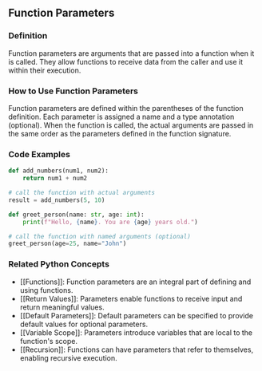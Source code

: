## Function Parameters

### Definition
Function parameters are arguments that are passed into a function when it is called. They allow functions to receive data from the caller and use it within their execution.

### How to Use Function Parameters
Function parameters are defined within the parentheses of the function definition. Each parameter is assigned a name and a type annotation (optional). When the function is called, the actual arguments are passed in the same order as the parameters defined in the function signature.

### Code Examples
```python
def add_numbers(num1, num2):
    return num1 + num2

# call the function with actual arguments
result = add_numbers(5, 10)
```

```python
def greet_person(name: str, age: int):
    print(f"Hello, {name}. You are {age} years old.")

# call the function with named arguments (optional)
greet_person(age=25, name="John")
```

### Related Python Concepts

- [[Functions]]: Function parameters are an integral part of defining and using functions.
- [[Return Values]]: Parameters enable functions to receive input and return meaningful values.
- [[Default Parameters]]: Default parameters can be specified to provide default values for optional parameters.
- [[Variable Scope]]: Parameters introduce variables that are local to the function's scope.
- [[Recursion]]: Functions can have parameters that refer to themselves, enabling recursive execution.